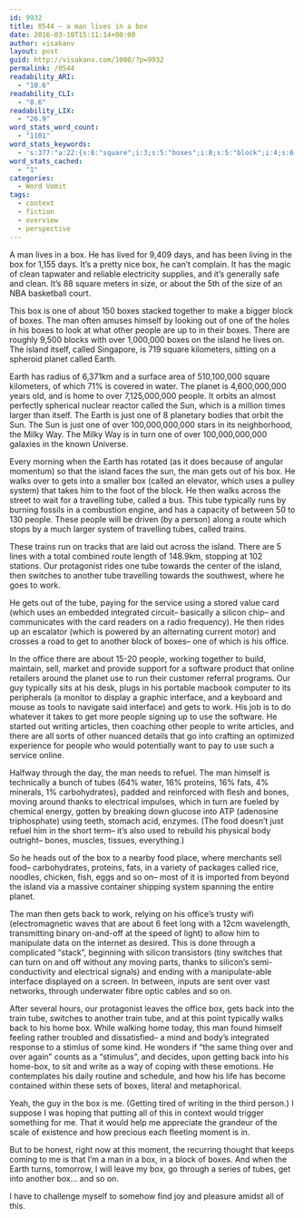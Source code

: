 ```yaml
---
id: 9932
title: 0544 – a man lives in a box
date: 2016-03-10T15:11:14+00:00
author: visakanv
layout: post
guid: http://visakanv.com/1000/?p=9932
permalink: /0544
readability_ARI:
  - "10.6"
readability_CLI:
  - "8.6"
readability_LIX:
  - "26.9"
word_stats_word_count:
  - "1101"
word_stats_keywords:
  - 's:377:"a:22:{s:6:"square";i:3;s:5:"boxes";i:8;s:5:"block";i:4;s:6:"people";i:8;s:6:"island";i:6;s:6:"called";i:7;s:6:"planet";i:4;s:5:"earth";i:5;s:4:"home";i:4;s:4:"just";i:3;s:4:"turn";i:3;s:5:"walks";i:3;s:6:"system";i:3;s:10:"travelling";i:3;s:4:"tube";i:7;s:9:"typically";i:3;s:5:"tubes";i:3;s:8:"switches";i:3;s:4:"work";i:3;s:6:"office";i:3;s:9:"interface";i:3;s:4:"food";i:3;}";'
word_stats_cached:
  - "1"
categories:
  - Word Vomit
tags:
  - context
  - fiction
  - overview
  - perspective
---
```

A man lives in a box. He has lived for 9,409 days, and has been living in the box for 1,155 days. It&#8217;s a pretty nice box, he can&#8217;t complain. It has the magic of clean tapwater and reliable electricity supplies, and it&#8217;s generally safe and clean. It&#8217;s 88 square meters in size, or about the 5th of the size of an NBA basketball court.

This box is one of about 150 boxes stacked together to make a bigger block of boxes. The man often amuses himself by looking out of one of the holes in his boxes to look at what other people are up to in their boxes. There are roughly 9,500 blocks with over 1,000,000 boxes on the island he lives on. The island itself, called Singapore, is 719 square kilometers, sitting on a spheroid planet called Earth.

Earth has radius of 6,371km and a surface area of 510,100,000 square kilometers, of which 71% is covered in water. The planet is 4,600,000,000 years old, and is home to over 7,125,000,000 people. It orbits an almost perfectly spherical nuclear reactor called the Sun, which is a million times larger than itself. The Earth is just one of 8 planetary bodies that orbit the Sun. The Sun is just one of over 100,000,000,000 stars in its neighborhood, the Milky Way. The Milky Way is in turn one of over 100,000,000,000 galaxies in the known Universe.

Every morning when the Earth has rotated (as it does because of angular momentum) so that the island faces the sun, the man gets out of his box. He walks over to gets into a smaller box (called an elevator, which uses a pulley system) that takes him to the foot of the block. He then walks across the street to wait for a travelling tube, called a bus. This tube typically runs by burning fossils in a combustion engine, and has a capacity of between 50 to 130 people. These people will be driven (by a person) along a route which stops by a much larger system of travelling tubes, called trains.

These trains run on tracks that are laid out across the island. There are 5 lines with a total combined route length of 148.9km, stopping at 102 stations. Our protagonist rides one tube towards the center of the island, then switches to another tube travelling towards the southwest, where he goes to work.

He gets out of the tube, paying for the service using a stored value card (which uses an embedded integrated circuit– basically a silicon chip– and communicates with the card readers on a radio frequency). He then rides up an escalator (which is powered by an alternating current motor) and crosses a road to get to another block of boxes– one of which is his office.

In the office there are about 15-20 people, working together to build, maintain, sell, market and provide support for a software product that online retailers around the planet use to run their customer referral programs. Our guy typically sits at his desk, plugs in his portable macbook computer to its peripherals (a monitor to display a graphic interface, and a keyboard and mouse as tools to navigate said interface) and gets to work. His job is to do whatever it takes to get more people signing up to use the software. He started out writing articles, then coaching other people to write articles, and there are all sorts of other nuanced details that go into crafting an optimized experience for people who would potentially want to pay to use such a service online.

Halfway through the day, the man needs to refuel. The man himself is technically a bunch of tubes (64% water, 16% proteins, 16% fats, 4% minerals, 1% carbohydrates), padded and reinforced with flesh and bones, moving around thanks to electrical impulses, which in turn are fueled by chemical energy, gotten by breaking down glucose into ATP (adenosine triphosphate) using teeth, stomach acid, enzymes. (The food doesn&#8217;t just refuel him in the short term– it&#8217;s also used to rebuild his physical body outright– bones, muscles, tissues, everything.)

So he heads out of the box to a nearby food place, where merchants sell food– carbohydrates, proteins, fats, in a variety of packages called rice, noodles, chicken, fish, eggs and so on– most of it is imported from beyond the island via a massive container shipping system spanning the entire planet.

The man then gets back to work, relying on his office&#8217;s trusty wifi (electromagnetic waves that are about 6 feet long with a 12cm wavelength, transmitting binary on-and-off at the speed of light) to allow him to manipulate data on the internet as desired. This is done through a complicated &#8220;stack&#8221;, beginning with silicon transistors (tiny switches that can turn on and off without any moving parts, thanks to silicon&#8217;s semi-conductivity and electrical signals) and ending with a manipulate-able interface displayed on a screen. In between, inputs are sent over vast networks, through underwater fibre optic cables and so on.

After several hours, our protagonist leaves the office box, gets back into the train tube, switches to another train tube, and at this point typically walks back to his home box. While walking home today, this man found himself feeling rather troubled and dissatisfied– a mind and body&#8217;s integrated response to a stimlus of some kind. He wonders if &#8220;the same thing over and over again&#8221; counts as a &#8220;stimulus&#8221;, and decides, upon getting back into his home-box, to sit and write as a way of coping with these emotions. He contemplates his daily routine and schedule, and how his life has become contained within these sets of boxes, literal and metaphorical.

Yeah, the guy in the box is me. (Getting tired of writing in the third person.) I suppose I was hoping that putting all of this in context would trigger something for me. That it would help me appreciate the grandeur of the scale of existence and how precious each fleeting moment is in.

But to be honest, right now at this moment, the recurring thought that keeps coming to me is that I&#8217;m a man in a box, in a block of boxes. And when the Earth turns, tomorrow, I will leave my box, go through a series of tubes, get into another box&#8230; and so on.

I have to challenge myself to somehow find joy and pleasure amidst all of this.
